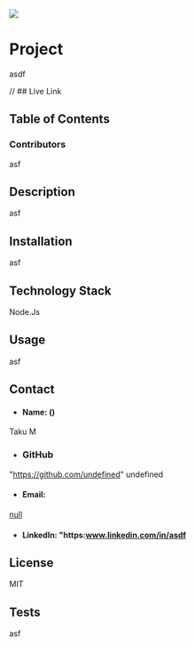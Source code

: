 
<img src = "https://avatars3.githubusercontent.com/u/60341?v=4">

 # Project
asdf

// ## Live Link

## Table of Contents

### Contributors
asf

## Description
asf
## Installation
asf

## Technology Stack
Node.Js
## Usage
asf


## Contact
* #### Name:  ()
Taku M
* ### GitHub 
"https://github.com/undefined"
undefined
* #### Email: []()
[null](null)


* #### LinkedIn: "https:www.linkedin.com/in/asdf
## License
MIT

## Tests
asf
